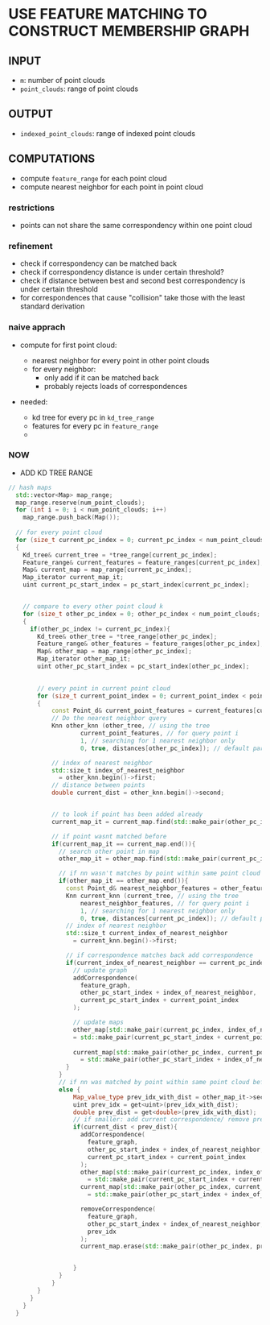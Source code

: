 # USE FEATURE MATCHING TO CONSTRUCT MEMBERSHIP GRAPH

## INPUT
- `m`: number of point clouds
- `point_clouds`: range of point clouds

## OUTPUT
- `indexed_point_clouds`: range of indexed point clouds

## COMPUTATIONS
- compute `feature_range` for each point cloud
- compute nearest neighbor for each point in point cloud

### restrictions
- points can not share the same correspondency within one point cloud

### refinement
- check if correspondency can be matched back
- check if correspondency distance is under certain threshold?
- check if distance between best and second best correspondency is under certain threshold
- for correspondences that cause "collision" take those with the least standard derivation

### naive apprach
- compute for first point cloud:
    - nearest neighbor for every point in other point clouds
    - for every neighbor:
        - only add if it can be matched back
        - probably rejects loads of correspondences

- needed:
    - kd tree for every pc in `kd_tree_range`
    - features for every pc in `feature_range`
    - 

### NOW 
- ADD KD TREE RANGE


```cpp
// hash maps
  std::vector<Map> map_range;
  map_range.reserve(num_point_clouds);
  for (int i = 0; i < num_point_clouds; i++)
    map_range.push_back(Map());
  
  // for every point cloud
  for (size_t current_pc_index = 0; current_pc_index < num_point_clouds; current_pc_index++)
  {
    Kd_tree& current_tree = *tree_range[current_pc_index]; 
    Feature_range& current_features = feature_ranges[current_pc_index];
    Map& current_map = map_range[current_pc_index];
    Map_iterator current_map_it;
    uint current_pc_start_index = pc_start_index[current_pc_index];


    // compare to every other point cloud k
    for (size_t other_pc_index = 0; other_pc_index < num_point_clouds; other_pc_index++)
    {
      if(other_pc_index != current_pc_index){
        Kd_tree& other_tree = *tree_range[other_pc_index]; 
        Feature_range& other_features = feature_ranges[other_pc_index];
        Map& other_map = map_range[other_pc_index];
        Map_iterator other_map_it;
        uint other_pc_start_index = pc_start_index[other_pc_index];

        
        // every point in current point cloud
        for (size_t current_point_index = 0; current_point_index < point_ranges[current_pc_index].size(); current_point_index++)
        {
            const Point_d& current_point_features = current_features[current_point_index];
            // Do the nearest neighbor query
            Knn other_knn (other_tree, // using the tree
                    current_point_features, // for query point i
                    1, // searching for 1 nearest neighbor only
                    0, true, distances[other_pc_index]); // default parameters

            // index of nearest neighbor
            std::size_t index_of_nearest_neighbor
              = other_knn.begin()->first;
            // distance between points
            double current_dist = other_knn.begin()->second;


            // to look if point has been added already
            current_map_it = current_map.find(std::make_pair(other_pc_index, current_point_index));

            // if point wasnt matched before
            if(current_map_it == current_map.end()){
              // search other point in map
              other_map_it = other_map.find(std::make_pair(current_pc_index, index_of_nearest_neighbor));

              // if nn wasn't matches by point within same point cloud before
              if(other_map_it == other_map.end()){
                const Point_d& nearest_neighbor_features = other_features[index_of_nearest_neighbor];
                Knn current_knn (current_tree, // using the tree
                    nearest_neighbor_features, // for query point i
                    1, // searching for 1 nearest neighbor only
                    0, true, distances[current_pc_index]); // default parameters
                // index of nearest neighbor
                std::size_t current_index_of_nearest_neighbor
                  = current_knn.begin()->first;

                // if correspondence matches back add correspondence
                if(current_index_of_nearest_neighbor == current_pc_index + current_point_index){
                  // update graph
                  addCorrespondence( 
                    feature_graph,
                    other_pc_start_index + index_of_nearest_neighbor, 
                    current_pc_start_index + current_point_index
                  );

                  // update maps
                  other_map[std::make_pair(current_pc_index, index_of_nearest_neighbor)]
                  = std::make_pair(current_pc_start_index + current_point_index, current_dist);
                  
                  current_map[std::make_pair(other_pc_index, current_point_index)] 
                    = std::make_pair(other_pc_start_index + index_of_nearest_neighbor, current_dist);
                }
              } 
              // if nn was matched by point within same point cloud before
              else {
                  Map_value_type prev_idx_with_dist = other_map_it->second;
                  uint prev_idx = get<uint>(prev_idx_with_dist);
                  double prev_dist = get<double>(prev_idx_with_dist);
                  // if smaller: add current correspondence/ remove prev and update map
                  if(current_dist < prev_dist){                    
                    addCorrespondence( 
                      feature_graph,
                      other_pc_start_index + index_of_nearest_neighbor, 
                      current_pc_start_index + current_point_index
                    );
                    other_map[std::make_pair(current_pc_index, index_of_nearest_neighbor)]
                      = std::make_pair(current_pc_start_index + current_point_index, current_dist);
                    current_map[std::make_pair(other_pc_index, current_point_index)] 
                      = std::make_pair(other_pc_start_index + index_of_nearest_neighbor, current_dist);

                    removeCorrespondence(
                      feature_graph,
                      other_pc_start_index + index_of_nearest_neighbor,
                      prev_idx
                    );
                    current_map.erase(std::make_pair(other_pc_index, prev_idx));


                  }
              }
            }
        }
      }
    }
  }

```